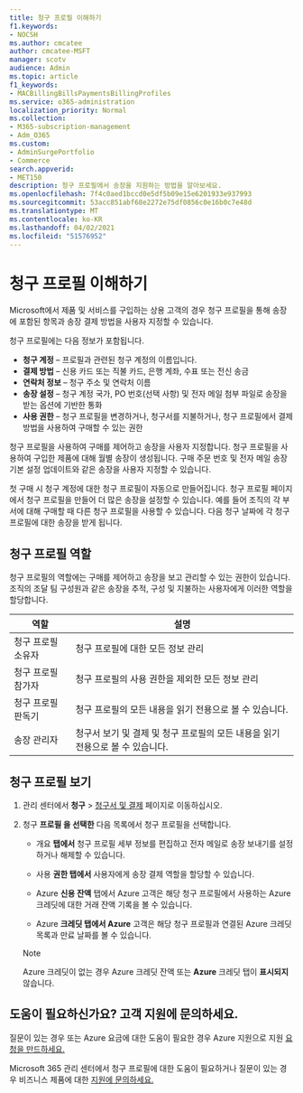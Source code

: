 ```yaml
---
title: 청구 프로필 이해하기
f1.keywords:
- NOCSH
ms.author: cmcatee
author: cmcatee-MSFT
manager: scotv
audience: Admin
ms.topic: article
f1_keywords:
- MACBillingBillsPaymentsBillingProfiles
ms.service: o365-administration
localization_priority: Normal
ms.collection:
- M365-subscription-management
- Adm_O365
ms.custom:
- AdminSurgePortfolio
- Commerce
search.appverid:
- MET150
description: 청구 프로필에서 송장을 지원하는 방법을 알아보세요.
ms.openlocfilehash: 7f4c0aed1bccd0e5df5b09e15e6201933e937993
ms.sourcegitcommit: 53acc851abf68e2272e75df0856c0e16b0c7e48d
ms.translationtype: MT
ms.contentlocale: ko-KR
ms.lasthandoff: 04/02/2021
ms.locfileid: "51576952"
---
```

# <a name="understand-billing-profiles"></a>청구 프로필 이해하기

Microsoft에서 제품 및 서비스를 구입하는 상용 고객의 경우 청구 프로필을 통해 송장에 포함된 항목과 송장 결제 방법을 사용자 지정할 수 있습니다.

청구 프로필에는 다음 정보가 포함됩니다.

- **청구 계정** &ndash; 프로필과 관련된 청구 계정의 이름입니다.
- **결제 방법** &ndash; 신용 카드 또는 직불 카드, 은행 계좌, 수표 또는 전신 송금
- **연락처 정보** &ndash; 청구 주소 및 연락처 이름
- **송장 설정** &ndash; 청구 계정 국가, PO 번호(선택 사항) 및 전자 메일 첨부 파일로 송장을 받는 옵션에 기반한 통화
- **사용 권한** &ndash; 청구 프로필을 변경하거나, 청구서를 지불하거나, 청구 프로필에서 결제 방법을 사용하여 구매할 수 있는 권한

청구 프로필을 사용하여 구매를 제어하고 송장을 사용자 지정합니다. 청구 프로필을 사용하여 구입한 제품에 대해 월별 송장이 생성됩니다. 구매 주문 번호 및 전자 메일 송장 기본 설정 업데이트와 같은 송장을 사용자 지정할 수 있습니다.

첫 구매 시 청구 계정에 대한 청구 프로필이 자동으로 만들어집니다. 청구 프로필 페이지에서 청구 프로필을 만들어 더 많은 송장을 설정할 수 있습니다. <a href="https://go.microsoft.com/fwlink/p/?linkid=2103629" target="_blank"></a> 예를 들어 조직의 각 부서에 대해 구매할 때 다른 청구 프로필을 사용할 수 있습니다. 다음 청구 날짜에 각 청구 프로필에 대한 송장을 받게 됩니다.

## <a name="billing-profile-roles"></a>청구 프로필 역할

청구 프로필의 역할에는 구매를 제어하고 송장을 보고 관리할 수 있는 권한이 있습니다. 조직의 조달 팀 구성원과 같은 송장을 추적, 구성 및 지불하는 사용자에게 이러한 역할을 할당합니다.

| 역할                          | 설명                                                                       |
|-----------------------------  |---------------------------------------------------------------------------------  |
| 청구 프로필 소유자         | 청구 프로필에 대한 모든 정보 관리                                           |
| 청구 프로필 참가자   | 청구 프로필의 사용 권한을 제외한 모든 정보 관리                         |
| 청구 프로필 판독기        | 청구 프로필의 모든 내용을 읽기 전용으로 볼 수 있습니다.                                 |
| 송장 관리자               | 청구서 보기 및 결제 및 청구 프로필의 모든 내용을 읽기 전용으로 볼 수 있습니다.   |

## <a name="view-billing-profiles"></a>청구 프로필 보기

1. 관리 센터에서 **청구** \> <a href="https://go.microsoft.com/fwlink/p/?linkid=2102895" target="_blank">청구서 및 결제</a> 페이지로 이동하십시오.

2. 청구 **프로필 을 선택한** 다음 목록에서 청구 프로필을 선택합니다.

    - 개요 **탭에서** 청구 프로필 세부 정보를 편집하고 전자 메일로 송장 보내기를 설정하거나 해제할 수 있습니다.

    - 사용 **권한 탭에서** 사용자에게 송장 결제 역할을 할당할 수 있습니다.

    - Azure **신용 잔액** 탭에서 Azure 고객은 해당 청구 프로필에서 사용하는 Azure 크레딧에 대한 거래 잔액 기록을 볼 수 있습니다.

    - Azure **크레딧 탭에서 Azure** 고객은 해당 청구 프로필과 연결된 Azure 크레딧 목록과 만료 날짜를 볼 수 있습니다.

    > [!NOTE]
    > Azure 크레딧이 없는 경우 Azure 크레딧 잔액 또는 **Azure** 크레딧 탭이 **표시되지** 않습니다.

## <a name="need-help-contact-support"></a>도움이 필요하신가요? 고객 지원에 문의하세요.

질문이 있는 경우 또는 Azure 요금에 대한 도움이 필요한 경우 Azure 지원으로 지원 <a href="https://portal.azure.com/#blade/Microsoft_Azure_Support/HelpAndSupportBlade/newsupportrequest" target="_blank">요청을 만드하세요.</a>

Microsoft 365 관리 센터에서 청구 프로필에 대한 도움이 필요하거나 질문이 있는 경우 비즈니스 제품에 대한 [지원에 문의하세요.](/office365/admin/contact-support-for-business-products)